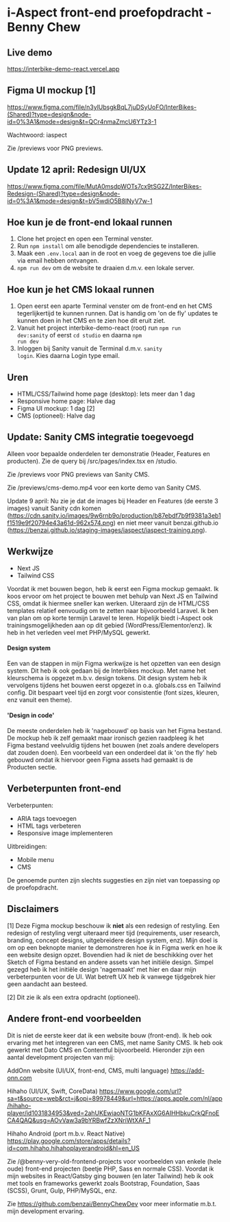 # i-Aspect front-end proefopdracht - Benny Chew

## Live demo

https://interbike-demo-react.vercel.app

## Figma UI mockup [1]

https://www.figma.com/file/n3ylUbsgkBqL7juDSyUoFO/InterBikes-(Shared)?type=design&node-id=0%3A1&mode=design&t=QCr4nmaZmcU6YTz3-1

Wachtwoord: iaspect

Zie /previews voor PNG previews.

## Update 12 april: Redesign UI/UX

https://www.figma.com/file/MutA0msdpWOTs7cx9tSG2Z/InterBikes-Redesign-(Shared)?type=design&node-id=0%3A1&mode=design&t=bV5wdiO5B8lNyV7w-1

## Hoe kun je de front-end lokaal runnen

1. Clone het project en open een Terminal venster.
2. Run <code>npm install</code> om alle benodigde dependencies te installeren.
3. Maak een <code>.env.local</code> aan in de root en voeg de gegevens toe die jullie via email hebben ontvangen.
4. <code>npm run dev</code> om de website te draaien d.m.v. een lokale server.

## Hoe kun je het CMS lokaal runnen

1. Open eerst een aparte Terminal venster om de front-end en het CMS tegerlijkertijd te kunnen runnen. Dat is handig om 'on de fly' updates te kunnen doen in het CMS en te zien hoe dit eruit ziet.
2. Vanuit het project interbike-demo-react (root) run <code>npm run dev:sanity</code> of eerst <code>cd studio</code> en daarna <code>npm run dev</code>
3. Inloggen bij Sanity vanuit de Terminal d.m.v. <code>sanity login</code>. Kies daarna Login type email.

## Uren

- HTML/CSS/Tailwind home page (desktop): Iets meer dan 1 dag
- Responsive home page: Halve dag
- Figma UI mockup: 1 dag [2]
- CMS (optioneel): Halve dag

## Update: Sanity CMS integratie toegevoegd

Alleen voor bepaalde onderdelen ter demonstratie (Header, Features en producten). Zie de query bij /src/pages/index.tsx en /studio.

Zie /previews voor PNG previews van Sanity CMS.

Zie /previews/cms-demo.mp4 voor een korte demo van Sanity CMS.

Update 9 april: Nu zie je dat de images bij Header en Features (de eerste 3 images) vanuit Sanity cdn komen (https://cdn.sanity.io/images/9w6rnb9o/production/b87ebdf7b9f9381a3eb1f1519e9f20794e43a61d-962x574.png) en niet meer vanuit benzai.github.io (https://benzai.github.io/staging-images/iaspect/iaspect-training.png).

## Werkwijze

- Next JS
- Tailwind CSS

Voordat ik met bouwen begon, heb ik eerst een Figma mockup gemaakt. Ik koos ervoor om het project te bouwen met behulp van Next JS en Tailwind CSS, omdat ik hiermee sneller kan werken. Uiteraard zijn de HTML/CSS templates relatief eenvoudig om te zetten naar bijvoorbeeld Laravel. Ik ben van plan om op korte termijn Laravel te leren. Hopelijk biedt i-Aspect ook trainingsmogelijkheden aan op dit gebied (WordPress/Elementor/enz). Ik heb in het verleden veel met PHP/MySQL gewerkt.

#### Design system

Een van de stappen in mijn Figma werkwijze is het opzetten van een design system. Dit heb ik ook gedaan bij de Interbikes mockup. Met name het kleurschema is opgezet m.b.v. design tokens. Dit design system heb ik vervolgens tijdens het bouwen eerst opgezet in o.a. globals.css en Tailwind config. Dit bespaart veel tijd en zorgt voor consistentie (font sizes, kleuren, enz vanuit een theme).

#### 'Design in code'

De meeste onderdelen heb ik 'nagebouwd' op basis van het Figma bestand. De mockup heb ik zelf gemaakt maar ironisch gezien raadpleeg ik het Figma bestand veelvuldig tijdens het bouwen (net zoals andere developers dat zouden doen). Een voorbeeld van een onderdeel dat ik 'on the fly' heb gebouwd omdat ik hiervoor geen Figma assets had gemaakt is de Producten sectie.

## Verbeterpunten front-end

Verbeterpunten:

- ARIA tags toevoegen
- HTML tags verbeteren
- Responsive image implementeren

Uitbreidingen:

- Mobile menu
- CMS

De genoemde punten zijn slechts suggesties en zijn niet van toepassing op de proefopdracht.

## Disclaimers

[1] Deze Figma mockup beschouw ik **niet** als een redesign of restyling. Een redesign of restyling vergt uiteraard meer tijd (requirements, user research, branding, concept designs, uitgebreidere design system, enz). Mijn doel is om op een beknopte manier te demonstreren hoe ik in Figma werk en hoe ik een website design opzet. Bovendien had ik niet de beschikking over het Sketch of Figma bestand en andere assets van het initiële design. Simpel gezegd heb ik het initiële design 'nagemaakt' met hier en daar mijn verbeterpunten voor de UI. Wat betreft UX heb ik vanwege tijdgebrek hier geen aandacht aan besteed.

[2] Dit zie ik als een extra opdracht (optioneel).

## Andere front-end voorbeelden

Dit is niet de eerste keer dat ik een website bouw (front-end). Ik heb ook ervaring met het integreren van een CMS, met name Sanity CMS. Ik heb ook gewerkt met Dato CMS en Contentful bijvoorbeeld. Hieronder zijn een aantal development projecten van mij:

AddOnn website (UI/UX, front-end, CMS, multi language)
https://add-onn.com

Hihaho (UI/UX, Swift, CoreData)
https://www.google.com/url?sa=t&source=web&rct=j&opi=89978449&url=https://apps.apple.com/nl/app/hihaho-player/id1031834953&ved=2ahUKEwiaoNTG1bKFAxXG6AIHHbkuCrkQFnoECA4QAQ&usg=AOvVaw3a9bYRBwfZzXNriWtXAF_1

Hihaho Android (port m.b.v. React Native)
https://play.google.com/store/apps/details?id=com.hihaho.hihahoplayerandroid&hl=en_US

Zie /@benny-very-old-frontend-projects voor voorbeelden van enkele (hele oude) front-end projecten (beetje PHP, Sass en normale CSS). Voordat ik mijn websites in React/Gatsby ging bouwen (en later Tailwind) heb ik ook met tools en frameworks gewerkt zoals Bootstrap, Foundation, Saas (SCSS), Grunt, Gulp, PHP/MySQL, enz.

Zie https://github.com/benzai/BennyChewDev voor meer informatie m.b.t. mijn development ervaring.
